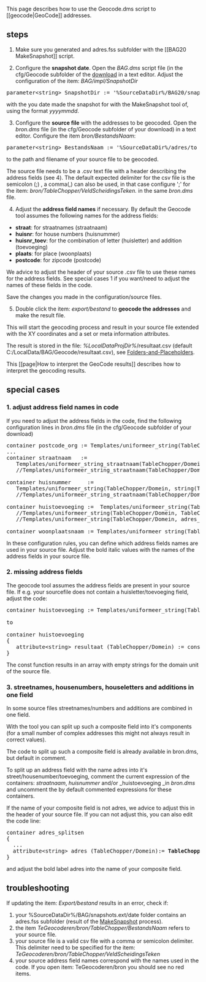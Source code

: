 This page describes how to use the Geocode.dms script to [[geocode|GeoCode]] addresses.

## steps

1. Make sure you generated and adres.fss subfolder with the [[BAG20 MakeSnapshot]] script.

2. Configure the **snapshot date**. Open the _BAG.dms_ script file (in the cfg/Geocode subfolder of the [download](https://github.com/ObjectVision/BAG-Tools) in a text editor. Adjust the configuration of the item: *BAG/impl/SnapshotDir*

<pre>
parameter&lt;string&gt; SnapshotDir := '%SourceDataDir%/BAG20/snapshots.ext/<I>20220701</I>';
</pre>

with the you date made the snapshot for with the MakeSnapshot tool of, using the format _yyyymmdd_.

3. Configure the **source file** with the addresses to be geocoded. Open the _bron.dms_ file (in the cfg/Geocode subfolder of your download) in a text editor. Configure the item *bron/BestandsNaam*:

<pre>
parameter&lt;string&gt; BestandsNaam := '%SourceDataDir%/adres/to_be_geocoded.csv';
</pre>

to the path and filename of your source file to be geocoded.

The source file needs to be a .csv text file with a header describing the address fields (see 4). The default expected delimiter for the csv
file is the semicolon (;) , a comma(,) can also be used, in that case configure ';' for the item: *bron/TableChopper/VeldScheidingsTeken.* in the same _bron.dms_ file.

4. Adjust the **address field names** if necessary. By default the Geocode tool assumes the following names for the address fields:

- **straat**: for straatnames (straatnaam)
- **huisnr**: for house numbers (huisnummer)
- **huisnr_toev**: for the combination of letter (huisletter) and addition (toevoeging)
- **plaats**: for place (woonplaats)
- **postcode**: for zipcode (postcode)

We advice to adjust the header of your source .csv file to use these names for the address fields. See special cases 1 if you want/need to adjust the names of these fields in the code. 

Save the changes you made in the configuration/source files.

5. Double click the item: _export/bestand_ to **geocode the addresses** and make the result file.

This will start the geocoding process and result in your source file extended with the XY coordinates and a set or meta information attributes.

The result is stored in the file: _%LocalDataProjDir%_/resultaat.csv (default C:/LocalData/BAG/Geocode/resultaat.csv), see 
[Folders-and-Placeholders](https://github.com/ObjectVision/GeoDMS/wiki/Folders-and-Placeholders).

This [[page|How to interpret the GeoCode results]] describes how to interpret the geocoding results.

## special cases

### 1. adjust address field names in code

If you need to adjust the address fields in the code, find the following configuration lines in _bron.dms_ file (in the cfg/Geocode subfolder of your download)

<pre>
container postcode_org := Templates/uniformeer_string(TableChopper/Domein, substr(Data/<B><I>postcode</B></I>, 0, 6));
...
container straatnaam   :=
   Templates/uniformeer_string_straatnaam(TableChopper/Domein, <B><I>string(TableChopper/straatnaam)</B></I>));
   //Templates/uniformeer_string_straatnaam(TableChopper/Domein, adres_splitsen/straatnaam);

container huisnummer     :=
   Templates/uniformeer_string(TableChopper/Domein, string(TableChopper/<B><I>huisnummer)</B></I>));
   //Templates/uniformeer_string_straatnaam(TableChopper/Domein, adres_splitsen/huisnummer</B></I>);

container huistoevoeging :=  Templates/uniformeer_string(TableChopper/Domein, string(TableChopper/<B><I>huistoev)</B></I>));
   //Templates/uniformeer_string(TableChopper/Domein, TableChopper/data/HUISLETTER);
   //Templates/uniformeer_string(TableChopper/Domein, adres_splitsen/huistoevoeging);

container woonplaatsnaam := Templates/uniformeer_string(TableChopper/Domein, <B><I>string(TableChopper/woonplaats)</B></I>);
</pre>

In these configuration rules, you can define which address fields names are used in your source file. Adjust the bold italic values with the names of the address fields in your source file.

### 2. missing address fields

The geocode tool assumes the address fields are present in your source file. 
If e.g. your sourcefile does not contain a huisletter/toevoeging field, adjust the code:

<pre>
container huistoevoeging := Templates/uniformeer_string(TableChopper/Domein, TableChopper/data/toev);

to

container huistoevoeging
{
   attribute&lt;string&gt; resultaat (TableChopper/Domein) := const('', TableChopper/Domein);
}
</pre>

The const function results in an array with empty strings for the domain unit of the source file.

### 3. streetnames, housenumbers, houseletters and additions in one field

In some source files streetnames/numbers and additions are combined in one field.

With the tool you can split up such a composite field into it's components (for a small number of complex addresses this might not always result in correct values).

The code to split up such a composite field is already available in bron.dms, but default in comment.

To split up an address field with the name adres into it's street/housenumber/toevoeging, comment the current expression of the
containers: _straatnaam_, _huisnummer_ and/or _huistoevoeging _in _bron.dms_ and uncomment the by default commented expressions for these containers.

If the name of your composite field is not adres, we advice to adjust this in the header of your source file. 
If you can not adjust this, you can also edit the code line:

<pre>
container adres_splitsen
{
  ...
  attribute&lt;string&gt; adres (TableChopper/Domein):= <B>TableChopper/Data/adres</B>;
}
</pre>

and adjust the bold label adres into the name of your composite field.

## troubleshooting

If updating the item: *Export/bestand* results in an error, check if:

1. your %SourceDataDir%/BAG/snapshots.ext/date folder contains an adres.fss subfolder (result of the [MakeSnapshot](MakeSnapshot "wikilink") process).
2. the item *TeGeocoderen/bron/TableChopper/BestandsNaam* refers to your source file.
3. your source file is a valid csv file with a comma or semicolon delimiter. This delimiter need to be specified for the item:
_TeGeocoderen/bron/TableChopper/VeldScheidingsTeken_
4. your source address field names correspond with the names used in the code. If you open item: TeGeocoderen/bron you should see no red items.